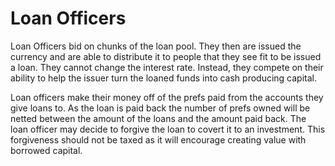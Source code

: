 # Loan Officers



Loan Officers bid on chunks of the loan pool. They then are issued the currency and are able to distribute it to people that they see fit to be issued a loan. They cannot change the interest rate. Instead, they compete on their ability to help the issuer turn the loaned funds into cash producing capital.



Loan officers make their money off of the prefs paid from the accounts they give loans to.  As the loan is paid back the number of prefs owned will be netted between the amount of the loans and the amount paid back.  The loan officer may decide to forgive the loan to covert it to an investment.  This forgiveness should not be taxed as it will encourage creating value with borrowed capital.
